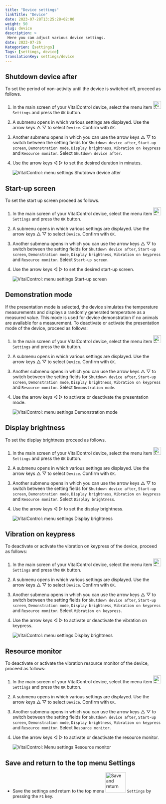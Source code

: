 ```yaml
---
title: "Device settings"
linkTitle: "Device"
date: 2023-07-28T13:25:28+02:00
weight: 50
slug: device
description: >
 Here you can adjust various device settings.
date: 2023-07-26
Kategorien: [settings]
Tags: [settings, device]
translationKey: settings/device
---
```

## Shutdown device after
To set the period of non-activity until the device is switched off, proceed as follows.

1. In the main screen of your VitalControl device, select the menu item <img src="/icons/gear.svg" width="25" align="bottom" alt="Settings" /> `Settings` and press the `OK` button.

2. A submenu opens in which various settings are displayed. Use the arrow keys △ ▽ to select `Device`. Confirm with `OK`.

3.  Another submenu opens in which you can use the arrow keys △ ▽ to switch between the setting fields for  `Shutdown device after`, `Start-up screen`, `Demonstration mode`, `Display brightness`, `Vibration on keypress` and `Resource monitor`. Select  `Shutdown device after`.

4. Use the arrow keys ◁ ▷ to set the desired duration in minutes.

    ![VitalControl: menu settings Shutdown device after](../images/shutdowndeviceafter.png "Shutdown device after")

## Start-up screen

To set the start up screen proceed as follows.

1. In the main screen of your VitalControl device, select the menu item <img src="/icons/gear.svg" width="25" align="bottom" alt="Settings" /> `Settings` and press the `OK` button.

2. A submenu opens in which various settings are displayed. Use the arrow keys △ ▽ to select `Device`. Confirm with `OK`.

3. Another submenu opens in which you can use the arrow keys △ ▽ to switch between the setting fields for  `Shutdown device after`, `Start-up screen`, `Demonstration mode`, `Display brightness`, `Vibration on keypress` and `Resource monitor`. Select  `Start-up screen`.

4. Use the arrow keys ◁ ▷ to set the desired start-up screen.

    ![VitalControl: menu settings Start-up screen](../images/startupscreen.png "Start-up screen")

## Demonstration mode

If the presentation mode is selected, the device simulates the temperature measurements and displays a randomly generated temperature as a measured value. This mode is used for device demonstration if no animals are available for a measurement. To deactivate or activate the presentation mode of the device, proceed as follows:

1. In the main screen of your VitalControl device, select the menu item <img src="/icons/gear.svg" width="25" align="bottom" alt="Settings" /> `Settings` and press the `OK` button.

2. A submenu opens in which various settings are displayed. Use the arrow keys △ ▽ to select `Device`. Confirm with `OK`.

3. Another submenu opens in which you can use the arrow keys △ ▽ to switch between the setting fields for  `Shutdown device after`, `Start-up screen`, `Demonstration mode`, `Display brightness`, `Vibration on keypress` and `Resource monitor`. Select  `Demonstration mode`.

4. Use the arrow keys ◁ ▷ to activate or deactivate the presentation mode.

    ![VitalControl: menu settings Demonstration mode](../images/demonstrationmode.png "Demonstration mode")

## Display brightness

To set the display brightness proceed as follows.

1. In the main screen of your VitalControl device, select the menu item <img src="/icons/gear.svg" width="25" align="bottom" alt="Settings" /> `Settings` and press the `OK` button.

2. A submenu opens in which various settings are displayed. Use the arrow keys △ ▽ to select `Device`. Confirm with `OK`.

3. Another submenu opens in which you can use the arrow keys △ ▽ to switch between the setting fields for  `Shutdown device after`, `Start-up screen`, `Demonstration mode`, `Display brightness`, `Vibration on keypress` and `Resource monitor`. Select  `Display brightness`.

4. Use the arrow keys ◁ ▷ to set the display brightness.

    ![VitalControl: menu settings Display brightness](../images/displaybrightness.png "Display brightness")

## Vibration on keypress

To deactivate or activate the vibration on keypress of the device, proceed as follows:

1. In the main screen of your VitalControl device, select the menu item <img src="/icons/gear.svg" width="25" align="bottom" alt="Settings" /> `Settings` and press the `OK` button.

2. A submenu opens in which various settings are displayed. Use the arrow keys △ ▽ to select `Device`. Confirm with `OK`.

3. Another submenu opens in which you can use the arrow keys △ ▽ to switch between the setting fields for  `Shutdown device after`, `Start-up screen`, `Demonstration mode`, `Display brightness`, `Vibration on keypress` and `Resource monitor`. Select  `Vibration on keypress`.

4. Use the arrow keys ◁ ▷ to activate or deactivate the vibration on keypress.

    ![VitalControl: menu settings Display brightness](../images/vibrationonkeypress.png "Display brightness")

## Resource monitor

To deactivate or activate the vibration resource monitor of the device, proceed as follows:

1. In the main screen of your VitalControl device, select the menu item <img src="/icons/gear.svg" width="25" align="bottom" alt="Settings" /> `Settings` and press the `OK` button.

2. A submenu opens in which various settings are displayed. Use the arrow keys △ ▽ to select `Device`. Confirm with `OK`.

3. Another submenu opens in which you can use the arrow keys △ ▽ to switch between the setting fields for  `Shutdown device after`, `Start-up screen`, `Demonstration mode`, `Display brightness`, `Vibration on keypress` and `Resource monitor`. Select  `Resource monitor`.

4. Use the arrow keys ◁ ▷ to activate or deactivate the resource monitor.

    ![VitalControl: Menu settings Resource monitor](../images/resourcemonitor.png "Resource monitor")

## Save and return to the top menu Settings

- Save the settings and return to the top menu <img src="/icons/footer/save_exit.svg" width="65" align="bottom" alt="Save and return" /> `Settings` by pressing the `F1` key.
